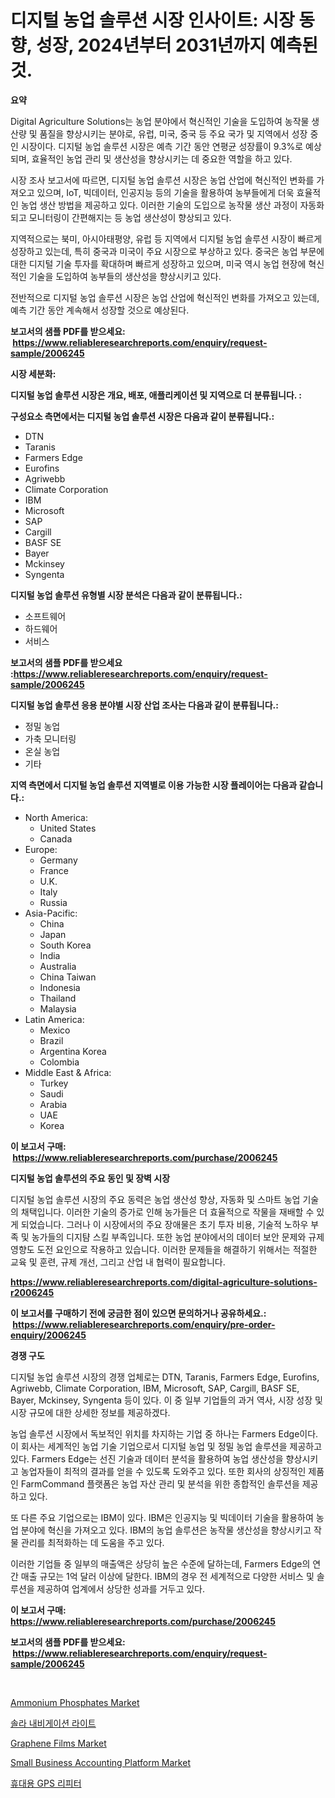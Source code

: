 <p><h1>디지털 농업 솔루션 시장 인사이트: 시장 동향, 성장, 2024년부터 2031년까지 예측된 것.</h1></p><p><strong>요약</strong></p>
<p><p>Digital Agriculture Solutions는 농업 분야에서 혁신적인 기술을 도입하여 농작물 생산량 및 품질을 향상시키는 분야로, 유럽, 미국, 중국 등 주요 국가 및 지역에서 성장 중인 시장이다. 디지털 농업 솔루션 시장은 예측 기간 동안 연평균 성장률이 9.3%로 예상되며, 효율적인 농업 관리 및 생산성을 향상시키는 데 중요한 역할을 하고 있다.</p><p>시장 조사 보고서에 따르면, 디지털 농업 솔루션 시장은 농업 산업에 혁신적인 변화를 가져오고 있으며, IoT, 빅데이터, 인공지능 등의 기술을 활용하여 농부들에게 더욱 효율적인 농업 생산 방법을 제공하고 있다. 이러한 기술의 도입으로 농작물 생산 과정이 자동화되고 모니터링이 간편해지는 등 농업 생산성이 향상되고 있다.</p><p>지역적으로는 북미, 아시아태평양, 유럽 등 지역에서 디지털 농업 솔루션 시장이 빠르게 성장하고 있는데, 특히 중국과 미국이 주요 시장으로 부상하고 있다. 중국은 농업 부문에 대한 디지털 기술 투자를 확대하며 빠르게 성장하고 있으며, 미국 역시 농업 현장에 혁신적인 기술을 도입하여 농부들의 생산성을 향상시키고 있다.</p><p>전반적으로 디지털 농업 솔루션 시장은 농업 산업에 혁신적인 변화를 가져오고 있는데, 예측 기간 동안 계속해서 성장할 것으로 예상된다.</p></p>
<p><strong>보고서의 샘플 PDF를 받으세요: &nbsp;<a href="https://www.reliableresearchreports.com/enquiry/request-sample/2006245">https://www.reliableresearchreports.com/enquiry/request-sample/2006245</a></strong></p>
<p><strong>시장 세분화:</strong></p>
<p><strong> 디지털 농업 솔루션 시장은 개요, 배포, 애플리케이션 및 지역으로 더 분류됩니다. :</strong></p>
<p><strong>구성요소 측면에서는 디지털 농업 솔루션 시장은 다음과 같이 분류됩니다.:</strong></p>
<p><ul><li>DTN</li><li>Taranis</li><li>Farmers Edge</li><li>Eurofins</li><li>Agriwebb</li><li>Climate Corporation</li><li>IBM</li><li>Microsoft</li><li>SAP</li><li>Cargill</li><li>BASF SE</li><li>Bayer</li><li>Mckinsey</li><li>Syngenta</li></ul></p>
<p><strong> 디지털 농업 솔루션 유형별 시장 분석은 다음과 같이 분류됩니다.:</strong></p>
<p><ul><li>소프트웨어</li><li>하드웨어</li><li>서비스</li></ul></p>
<p><strong>보고서의 샘플 PDF를 받으세요 :<a href="https://www.reliableresearchreports.com/enquiry/request-sample/2006245">https://www.reliableresearchreports.com/enquiry/request-sample/2006245</a></strong></p>
<p><strong> 디지털 농업 솔루션 응용 분야별 시장 산업 조사는 다음과 같이 분류됩니다.:</strong></p>
<p><ul><li>정밀 농업</li><li>가축 모니터링</li><li>온실 농업</li><li>기타</li></ul></p>
<p><strong>지역 측면에서 디지털 농업 솔루션 지역별로 이용 가능한 시장 플레이어는 다음과 같습니다.:</strong></p>
<p><ul>
    <li>
        North America:
        <ul>
            <li>United States</li>
            <li>Canada</li>
        </ul>
    </li>
    <li>
        Europe:
        <ul>
            <li>Germany</li>
            <li>France</li>
            <li>U.K.</li>
            <li>Italy</li>
            <li>Russia</li>
        </ul>
    </li>
    <li>
        Asia-Pacific:
        <ul>
            <li>China</li>
            <li>Japan</li>
            <li>South Korea</li>
            <li>India</li>
            <li>Australia</li>
            <li>China Taiwan</li>
            <li>Indonesia</li>
            <li>Thailand</li>
            <li>Malaysia</li>
        </ul>
    </li>
    <li>
        Latin America:
        <ul>
            <li>Mexico</li>
            <li>Brazil</li>
            <li>Argentina Korea</li>
            <li>Colombia</li>
        </ul>
    </li>
    <li>
        Middle East & Africa:
        <ul>
            <li>Turkey</li>
            <li>Saudi</li>
            <li>Arabia</li>
            <li>UAE</li>
            <li>Korea</li>
        </ul>
    </li>
    </ul></p>
<p><strong>이 보고서 구매: &nbsp;<a href="https://www.reliableresearchreports.com/purchase/2006245">https://www.reliableresearchreports.com/purchase/2006245</a></strong></p>
<p><strong>디지털 농업 솔루션의 주요 동인 및 장벽 시장</strong></p>
<p><p>디지털 농업 솔루션 시장의 주요 동력은 농업 생산성 향상, 자동화 및 스마트 농업 기술의 채택입니다. 이러한 기술의 증가로 인해 농가들은 더 효율적으로 작물을 재배할 수 있게 되었습니다. 그러나 이 시장에서의 주요 장애물은 초기 투자 비용, 기술적 노하우 부족 및 농가들의 디지턈 스킬 부족입니다. 또한 농업 분야에서의 데이터 보안 문제와 규제 영향도 도전 요인으로 작용하고 있습니다. 이러한 문제들을 해결하기 위해서는 적절한 교육 및 훈련, 규제 개선, 그리고 산업 내 협력이 필요합니다.</p></p>
<p><strong><a href="https://www.reliableresearchreports.com/digital-agriculture-solutions-r2006245">https://www.reliableresearchreports.com/digital-agriculture-solutions-r2006245</a></strong></p>
<p><strong>이 보고서를 구매하기 전에 궁금한 점이 있으면 문의하거나 공유하세요.: &nbsp;<a href="https://www.reliableresearchreports.com/enquiry/pre-order-enquiry/2006245">https://www.reliableresearchreports.com/enquiry/pre-order-enquiry/2006245</a></strong></p>
<p><strong>경쟁 구도</strong></p>
<p><p>디지털 농업 솔루션 시장의 경쟁 업체로는 DTN, Taranis, Farmers Edge, Eurofins, Agriwebb, Climate Corporation, IBM, Microsoft, SAP, Cargill, BASF SE, Bayer, Mckinsey, Syngenta 등이 있다. 이 중 일부 기업들의 과거 역사, 시장 성장 및 시장 규모에 대한 상세한 정보를 제공하겠다.</p><p>농업 솔루션 시장에서 독보적인 위치를 차지하는 기업 중 하나는 Farmers Edge이다. 이 회사는 세계적인 농업 기술 기업으로서 디지털 농업 및 정밀 농업 솔루션을 제공하고 있다. Farmers Edge는 선진 기술과 데이터 분석을 활용하여 농업 생산성을 향상시키고 농업자들이 최적의 결과를 얻을 수 있도록 도와주고 있다. 또한 회사의 상징적인 제품인 FarmCommand 플랫폼은 농업 자산 관리 및 분석을 위한 종합적인 솔루션을 제공하고 있다.</p><p>또 다른 주요 기업으로는 IBM이 있다. IBM은 인공지능 및 빅데이터 기술을 활용하여 농업 분야에 혁신을 가져오고 있다. IBM의 농업 솔루션은 농작물 생산성을 향상시키고 작물 관리를 최적화하는 데 도움을 주고 있다.</p><p>이러한 기업들 중 일부의 매출액은 상당히 높은 수준에 달하는데, Farmers Edge의 연간 매출 규모는 1억 달러 이상에 달한다. IBM의 경우 전 세계적으로 다양한 서비스 및 솔루션을 제공하여 업계에서 상당한 성과를 거두고 있다.</p></p>
<p><strong>이 보고서 구매: &nbsp; <a href="https://www.reliableresearchreports.com/purchase/2006245">https://www.reliableresearchreports.com/purchase/2006245</a></strong></p>
<p><strong>보고서의 샘플 PDF를 받으세요: &nbsp;<a href="https://www.reliableresearchreports.com/enquiry/request-sample/2006245">https://www.reliableresearchreports.com/enquiry/request-sample/2006245</a></strong><strong></strong></p>
<p>&nbsp;</p>
<p><p><a href="https://www.linkedin.com/pulse/ammonium-phosphates-market-size-furnishes-valuable-information-1tlcf?trackingId=cpnMNpxLRR%2BrWQ6Pmp3WJw%3D%3D">Ammonium Phosphates Market</a></p><p><a href="https://github.com/KellyLyncyh543964/Market-Research-Report-List-1/blob/main/124287953791.md">솔라 내비게이션 라이트</a></p><p><a href="https://www.linkedin.com/pulse/graphene-films-market-analysis-size-global-industry-overview-gpwvf?trackingId=8g0Ct5Qrwpgn37qn27yuIQ%3D%3D">Graphene Films Market</a></p><p><a href="https://github.com/vimar16th/Market-Research-Report-List-4/blob/main/small-business-accounting-platform-market.md">Small Business Accounting Platform Market</a></p><p><a href="https://github.com/rcabello548/Market-Research-Report-List-1/blob/main/914938053792.md">휴대용 GPS 리피터</a></p></p>